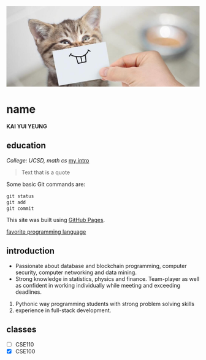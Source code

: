 ![funny cat](interesting-cat-facts.jpg)
# name
**KAI YUI YEUNG**
## education
*College: UCSD, math cs* [my intro](#introduction)



> Text that is a quote

Some basic Git commands are:
```
git status
git add
git commit
```


This site was built using [GitHub Pages](https://pages.github.com/).

[favorite programming language](README.md)
## introduction
- Passionate about database and blockchain programming, computer security, computer networking and data mining.
- Strong knowledge in statistics, physics and finance. Team-player as well as confident in working individually while
meeting and exceeding deadlines.
1. Pythonic way programming students with strong problem solving skills
2. experience in full-stack development.

## classes
- [ ] CSE110
- [x] CSE100